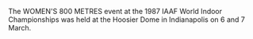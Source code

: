 The WOMEN'S 800 METRES event at the 1987 IAAF World Indoor Championships was held at the Hoosier Dome in Indianapolis on 6 and 7 March.

